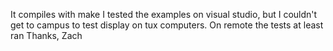 It compiles with make
I tested the examples on visual studio, but I couldn't get to campus to test display on tux computers.  On remote the tests at least ran
Thanks,
Zach
